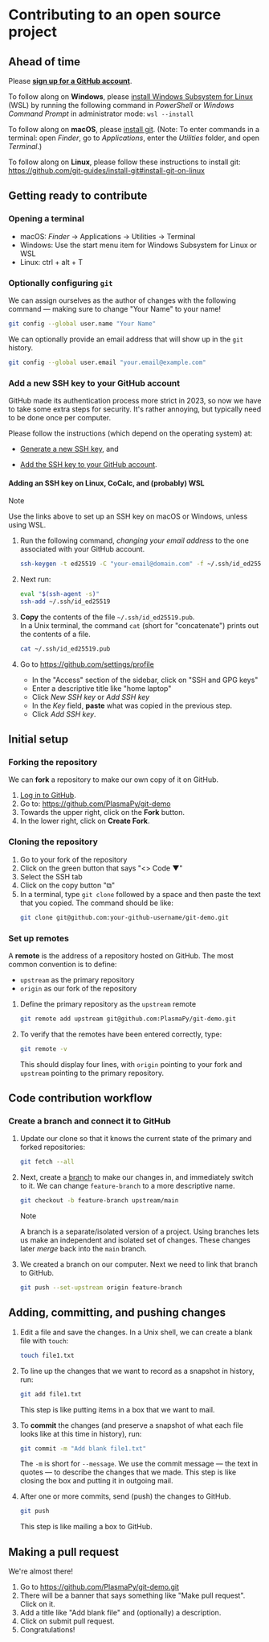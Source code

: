 # Contributing to an open source project

## Ahead of time

Please [**sign up for a GitHub account**](https://github.com/signup).

To follow along on **Windows**, please [install Windows Subsystem for Linux](https://learn.microsoft.com/en-us/windows/wsl/install#install-wsl-command) (WSL)
by running the following command in _PowerShell_ or _Windows Command Prompt_ in administrator mode:
`wsl --install`

To follow along on **macOS**, please [install git](https://github.com/git-guides/install-git#install-git-on-mac). (Note: To enter commands in a terminal: open _Finder_, go to _Applications_, enter the _Utilities_ folder, and open _Terminal_.)

To follow along on **Linux**, please follow these instructions to install git: https://github.com/git-guides/install-git#install-git-on-linux

## Getting ready to contribute

### Opening a terminal

 - macOS: _Finder_ → Applications → Utilities → Terminal
 - Windows: Use the start menu item for Windows Subsystem for Linux or WSL
 - Linux: ctrl + alt + T

### Optionally configuring `git`

We can assign ourselves as the author of changes with the following command
— making sure to change "Your Name" to your name!

```bash
git config --global user.name "Your Name"
```

We can optionally provide an email address that will show up in the 
`git` history.  

```bash
git config --global user.email "your.email@example.com"
```

### Add a new SSH key to your GitHub account

GitHub made its authentication process more strict in 2023, so now we 
have to take some extra steps for security. 
It's rather annoying, but typically need to be done once per computer. 

Please follow the instructions (which depend on the operating system) at: 

 - [Generate a new SSH key](https://docs.github.com/en/authentication/connecting-to-github-with-ssh/generating-a-new-ssh-key-and-adding-it-to-the-ssh-agent), and

 - [Add the SSH key to your GitHub account](https://docs.github.com/en/authentication/connecting-to-github-with-ssh/adding-a-new-ssh-key-to-your-github-account?platform=linux&tool=webui).


#### Adding an SSH key on Linux, CoCalc, and (probably) WSL

> [!NOTE]
> Use the links above to set up an SSH key on macOS or Windows, unless using WSL. 

1. Run the following command, _changing your email address_ to the one 
   associated with your GitHub account.

   ```bash
   ssh-keygen -t ed25519 -C "your-email@domain.com" -f ~/.ssh/id_ed25519 -N ""
   ```
   
2. Next run: 
   ```bash   
   eval "$(ssh-agent -s)"
   ssh-add ~/.ssh/id_ed25519
   ```

3. **Copy** the contents of the file `~/.ssh/id_ed25519.pub`.  
   In a Unix terminal, the command `cat` (short for "concatenate")
   prints out the contents of a file.

   ```bash
   cat ~/.ssh/id_ed25519.pub
   ```
   
4. Go to https://github.com/settings/profile
   - In the "Access" section of the sidebar, click on "SSH and GPG keys"
   - Enter a descriptive title like "home laptop"
   - Click _New SSH key_ or _Add SSH key_
   - In the _Key_ field, **paste** what was copied in the previous step.
   - Click _Add SSH key_.  

## Initial setup

### Forking the repository

We can **fork** a repository to make our own copy of it on GitHub.

1. [Log in to GitHub](https://github.com/login).
2. Go to: https://github.com/PlasmaPy/git-demo
3. Towards the upper right, click on the **Fork** button.
4. In the lower right, click on **Create Fork**.

### Cloning the repository

1. Go to your fork of the repository
2. Click on the green button that says "<> Code ▼"
3. Select the SSH tab
4. Click on the copy button "⧉"
5. In a terminal, type `git clone` followed by a space and then paste the text that you copied.
   The command should be like:
   ```bash
   git clone git@github.com:your-github-username/git-demo.git
   ```

### Set up remotes

A **remote** is the address of a repository hosted on GitHub. 
The most common convention is to define:
 - `upstream` as the primary repository
 - `origin` as our fork of the repository 

1. Define the primary repository as the `upstream` remote 
   ```bash
   git remote add upstream git@github.com:PlasmaPy/git-demo.git
   ``` 
   
2. To verify that the remotes have been entered correctly, type:
   ```bash
   git remote -v
   ```
   This should display four lines, with `origin` pointing to your fork
   and `upstream` pointing to the primary repository.

## Code contribution workflow   

### Create a branch and connect it to GitHub

1. Update our clone so that it knows the current state of the primary and forked repositories:
   ```bash
   git fetch --all
   ```
   
2. Next, create a 
   [branch](https://docs.github.com/en/pull-requests/collaborating-with-pull-requests/proposing-changes-to-your-work-with-pull-requests/about-branches)
   to make our changes in, and immediately switch to it. 
   We can change `feature-branch` to a more descriptive name.
   ```bash
   git checkout -b feature-branch upstream/main 
   ```
 
   > [!NOTE]
   > A branch is a separate/isolated version of a project.
   > Using branches lets us make an independent and isolated set of changes. 
   > These changes later _merge_ back into the `main` branch.

3. We created a branch on our computer. 
   Next we need to link that branch to GitHub.
   ```bash
   git push --set-upstream origin feature-branch 
   ```

## Adding, committing, and pushing changes

1. Edit a file and save the changes.
   In a Unix shell, we can create a blank file with `touch`:
   ```bash 
   touch file1.txt
   ```
   
2. To line up the changes that we want to record as a snapshot in history, run: 
   ```bash 
   git add file1.txt
   ```
   This step is like putting items in a box that we want to mail.

3. To **commit** the changes (and preserve a snapshot of what each file looks like at this time in history), run:
   ```bash
   git commit -m "Add blank file1.txt"
   ```
   The `-m` is short for `--message`. We use the commit message — the 
   text in quotes — to describe the changes that we made.
   This step is like closing the box and putting it in outgoing mail.

4. After one or more commits, send (push) the changes to GitHub.
   ```bash
   git push
   ```
   This step is like mailing a box to GitHub.

## Making a pull request

We're almost there!

1. Go to https://github.com/PlasmaPy/git-demo.git
2. There will be a banner that says something like "Make pull request". Click on it.
3. Add a title like "Add blank file" and (optionally) a description.
4. Click on submit pull request.  
5. Congratulations!
